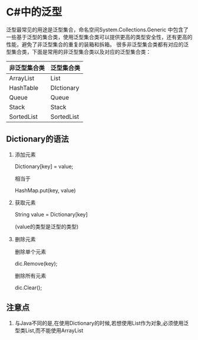 # C#中的泛型

泛型最常见的用途是泛型集合，命名空间System.Collections.Generic 中包含了一些基于泛型的集合类，使用泛型集合类可以提供更高的类型安全性，还有更高的性能，避免了非泛型集合的重复的装箱和拆箱。 
很多非泛型集合类都有对应的泛型集合类，下面是常用的非泛型集合类以及对应的泛型集合类：

| 非泛型集合类 | 泛型集合类 |
| ------------ | ---------- |
| ArrayList    | List       |
| HashTable    | DIctionary |
| Queue        | Queue      |
| Stack        | Stack      |
| SortedList   | SortedList |

## Dictionary的语法

1. 添加元素

   Dictionary[key] = value;

   相当于

   HashMap.put(key,  value)

2. 获取元素

   String value = Dictionary[key]

   (value的类型是泛型的类型)

3. 删除元素

   删除单个元素

   dic.Remove(key);

   删除所有元素

   dic.Clear();      

## 注意点

1. 与Java不同的是,在使用Dictionary的时候,若想使用List作为对象,必须使用泛型类List<Object>,而不能使用ArrayList